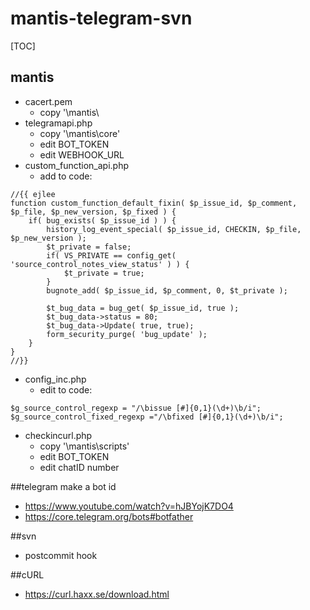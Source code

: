 # mantis-telegram-svn
[TOC]
## mantis 
- cacert.pem
  - copy '\mantis\
- telegramapi.php 
  - copy '\mantis\core\'
  - edit BOT_TOKEN
  - edit WEBHOOK_URL
- custom_function_api.php
  - add to code:
```
//{{ ejlee
function custom_function_default_fixin( $p_issue_id, $p_comment, $p_file, $p_new_version, $p_fixed ) {
	if( bug_exists( $p_issue_id ) ) {
		history_log_event_special( $p_issue_id, CHECKIN, $p_file, $p_new_version );
		$t_private = false;
		if( VS_PRIVATE == config_get( 'source_control_notes_view_status' ) ) {
			$t_private = true;
		}
		bugnote_add( $p_issue_id, $p_comment, 0, $t_private );

		$t_bug_data = bug_get( $p_issue_id, true );
		$t_bug_data->status = 80;
		$t_bug_data->Update( true, true);
		form_security_purge( 'bug_update' );
	}
}
//}}
```
- config_inc.php
  - edit to code:
```
$g_source_control_regexp = "/\bissue [#]{0,1}(\d+)\b/i";
$g_source_control_fixed_regexp ="/\bfixed [#]{0,1}(\d+)\b/i";
```
- checkincurl.php
  - copy '\mantis\scripts\'
  - edit BOT_TOKEN
  - edit chatID number

##telegram
make a bot id
- https://www.youtube.com/watch?v=hJBYojK7DO4
- https://core.telegram.org/bots#botfather

##svn
- postcommit hook

##cURL
- https://curl.haxx.se/download.html
